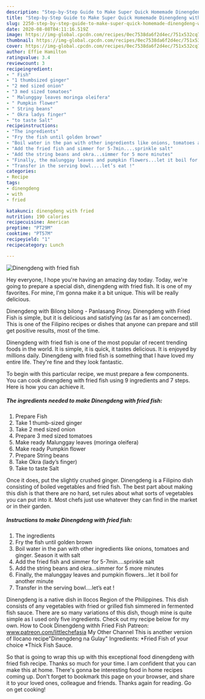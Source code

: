 ```yaml
---
description: "Step-by-Step Guide to Make Super Quick Homemade Dinengdeng with fried fish"
title: "Step-by-Step Guide to Make Super Quick Homemade Dinengdeng with fried fish"
slug: 2250-step-by-step-guide-to-make-super-quick-homemade-dinengdeng-with-fried-fish
date: 2020-08-08T04:11:16.519Z
image: https://img-global.cpcdn.com/recipes/0ec7538da6f2d4ec/751x532cq70/dinengdeng-with-fried-fish-recipe-main-photo.jpg
thumbnail: https://img-global.cpcdn.com/recipes/0ec7538da6f2d4ec/751x532cq70/dinengdeng-with-fried-fish-recipe-main-photo.jpg
cover: https://img-global.cpcdn.com/recipes/0ec7538da6f2d4ec/751x532cq70/dinengdeng-with-fried-fish-recipe-main-photo.jpg
author: Effie Hamilton
ratingvalue: 3.4
reviewcount: 3
recipeingredient:
- " Fish"
- "1 thumbsized ginger"
- "2 med sized onion"
- "3 med sized tomatoes"
- " Malunggay leaves moringa oleifera"
- " Pumpkin flower"
- " String beans"
- " Okra ladys finger"
- "to taste Salt"
recipeinstructions:
- "The ingredients"
- "Fry the fish until golden brown"
- "Boil water in the pan with other ingredients like onions, tomatoes and ginger. Season it with salt"
- "Add the fried fish and simmer for 5-7min....sprinkle salt"
- "Add the string beans and okra...simmer for 5 more minutes"
- "Finally, the malunggay leaves and pumpkin flowers...let it boil for another minute"
- "Transfer in the serving bowl....let’s eat !"
categories:
- Recipe
tags:
- dinengdeng
- with
- fried

katakunci: dinengdeng with fried 
nutrition: 190 calories
recipecuisine: American
preptime: "PT29M"
cooktime: "PT57M"
recipeyield: "1"
recipecategory: Lunch

---
```



![Dinengdeng with fried fish](https://img-global.cpcdn.com/recipes/0ec7538da6f2d4ec/751x532cq70/dinengdeng-with-fried-fish-recipe-main-photo.jpg)

Hey everyone, I hope you're having an amazing day today. Today, we're going to prepare a special dish, dinengdeng with fried fish. It is one of my favorites. For mine, I'm gonna make it a bit unique. This will be really delicious.

Dinengdeng with Bilong bilong - Panlasang Pinoy. Dinengdeng with Fried Fish is simple, but it is delicious and satisfying (as far as I am concerned). This is one of the Filipino recipes or dishes that anyone can prepare and still get positive results, most of the time.

Dinengdeng with fried fish is one of the most popular of recent trending foods in the world. It is simple, it is quick, it tastes delicious. It is enjoyed by millions daily. Dinengdeng with fried fish is something that I have loved my entire life. They're fine and they look fantastic.


To begin with this particular recipe, we must prepare a few components. You can cook dinengdeng with fried fish using 9 ingredients and 7 steps. Here is how you can achieve it.

<!--inarticleads1-->

##### The ingredients needed to make Dinengdeng with fried fish:

1. Prepare  Fish
1. Take 1 thumb-sized ginger
1. Take 2 med sized onion
1. Prepare 3 med sized tomatoes
1. Make ready  Malunggay leaves (moringa oleifera)
1. Make ready  Pumpkin flower
1. Prepare  String beans
1. Take  Okra (lady’s finger)
1. Take to taste Salt


Once it does, put the slightly crushed ginger. Dinengdeng is a Filipino dish consisting of boiled vegetables and fried fish. The best part about making this dish is that there are no hard, set rules about what sorts of vegetables you can put into it. Most chefs just use whatever they can find in the market or in their garden. 

<!--inarticleads2-->

##### Instructions to make Dinengdeng with fried fish:

1. The ingredients
1. Fry the fish until golden brown
1. Boil water in the pan with other ingredients like onions, tomatoes and ginger. Season it with salt
1. Add the fried fish and simmer for 5-7min....sprinkle salt
1. Add the string beans and okra...simmer for 5 more minutes
1. Finally, the malunggay leaves and pumpkin flowers...let it boil for another minute
1. Transfer in the serving bowl....let’s eat !


Dinengdeng is a native dish in Ilocos Region of the Philippines. This dish consists of any vegetables with fried or grilled fish simmered in fermented fish sauce. There are so many variations of this dish, though mine is quite simple as I used only five ingredients. Check out my recipe below for my own. How to Cook Dinengdeng withh Fried Fish Patreon: www.patreon.com/littlechefasia My Other Channel This is another version of Ilocano recipe&#34;Dinengdeng na Gulay&#34; Ingredients: *Fried Fish of your choice *Thick Fish Sauce. 

So that is going to wrap this up with this exceptional food dinengdeng with fried fish recipe. Thanks so much for your time. I am confident that you can make this at home. There's gonna be interesting food in home recipes coming up. Don't forget to bookmark this page on your browser, and share it to your loved ones, colleague and friends. Thanks again for reading. Go on get cooking!
